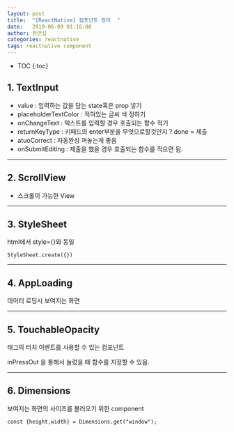 ```yaml
---
layout: post
title:  "[ReactNative] 컴포넌트 정리  "
date:   2019-06-09 01:16:00
author: 한만섭
categories: reactnative
tags: reactnative component
---
```


* TOC
{:toc}
## 1. TextInput 

- value : 입력하는 값을 담는 state혹은 prop 넣기
- placeholderTextColor : 적혀있는 글씨 색 정하기 
- onChangeText : 텍스트를 입력할 경우 호출되는 함수 적기 
- returnKeyType : 키패드의 enter부분을 무엇으로할것인지 ? done = 제출
- atuoCorrect : 자동완성 꺼놓는게 좋음
- onSubmitEditing : 제출을 했을 경우 호출되는 함수를 적으면 됨. 



***



## 2. ScrollView

- 스크롤이 가능한 View 



***



## 3. StyleSheet
html에서 style={}와 동일   

```
StyleSheet.create({})
```



***



## 4. AppLoading

데이터 로딩시 보여지는 화면  



***



## 5. TouchableOpacity
태그의 터치 이벤트를 사용할 수 있는 컴포넌트 

inPressOut 을 통해서 눌렀을 때 함수를 지정할 수 있음.  



***



## 6. Dimensions
보여지는 화면의 사이즈를 불러오기 위한 component

```
const {height,width} = Dimensions.get("window");
```
